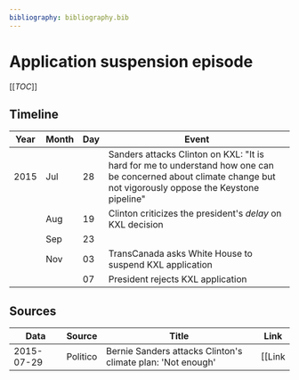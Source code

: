 ```yaml
---
bibliography: bibliography.bib
---
```


# Application suspension episode

[[_TOC_]]

## Timeline

Year | Month | Day  | Event
---  | ---   | ---  | ------------------------
2015 | Jul   | 28   | Sanders attacks Clinton on KXL: "It is hard for me to understand how one can be concerned about climate change but not vigorously oppose the Keystone pipeline"
</br>| Aug   | 19   | Clinton criticizes the president's _delay_ on KXL decision
</br>| Sep   | 23   |
</br>| Nov   | 03   | TransCanada asks White House to suspend KXL application
</br>|       | 07   | President rejects KXL application

## Sources

Data        | Source            | Title                                                         | Link
---         | ---               | ---                                                           | ---
2015-07-29  | Politico          | Bernie Sanders attacks Clinton's climate plan: 'Not enough'   | [[Link|https://www.politico.com/story/2015/07/bernie-sanders-attacks-clintons-climate-plan-not-enough-120738]]

